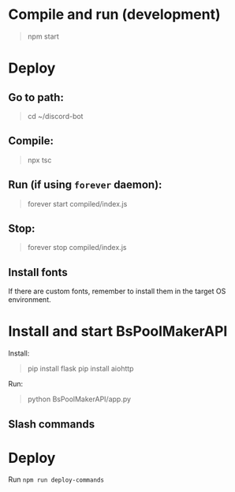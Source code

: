 
# Compile and run (development)

>npm start

# Deploy

## Go to path:
>cd ~/discord-bot

## Compile:
>npx tsc

## Run (if using `forever` daemon):
>forever start compiled/index.js

## Stop:
>forever stop compiled/index.js

## Install fonts

If there are custom fonts, remember to install them in the target OS environment.

# Install and start BsPoolMakerAPI

Install:
>pip install flask
>pip install aiohttp

Run:
>python BsPoolMakerAPI/app.py


## Slash commands

# Deploy

Run `npm run deploy-commands`